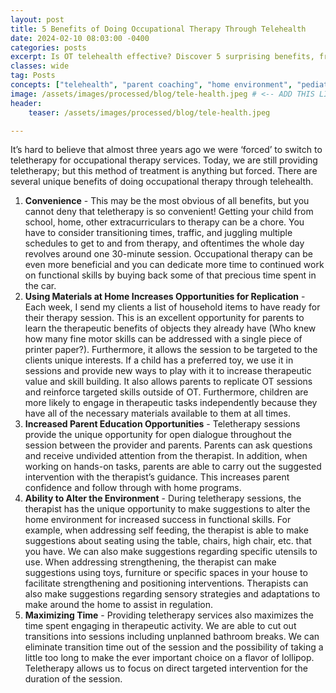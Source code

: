```yaml
---
layout: post
title: 5 Benefits of Doing Occupational Therapy Through Telehealth
date: 2024-02-10 08:03:00 -0400
categories: posts
excerpt: Is OT telehealth effective? Discover 5 surprising benefits, from unmatched convenience to increased parent education and using your own home environment for tailored therapy. Learn why it's here to stay.
classes: wide
tag: Posts
concepts: ["telehealth", "parent coaching", "home environment", "pediatric OT"]
image: /assets/images/processed/blog/tele-health.jpeg # <-- ADD THIS LINE
header:
    teaser: /assets/images/processed/blog/tele-health.jpeg

---
```



It’s hard to believe that almost three years ago we were ‘forced’ to switch to teletherapy for occupational therapy services. Today, we are still providing teletherapy; but this method of treatment is anything but forced. There are several unique benefits of doing occupational therapy through telehealth.

1. **Convenience** - This may be the most obvious of all benefits, but you cannot deny that teletherapy is so convenient! Getting your child from school, home, other extracurriculars to therapy can be a chore. You have to consider transitioning times, traffic, and juggling multiple schedules to get to and from therapy, and oftentimes the whole day revolves around one 30-minute session. Occupational therapy can be even more beneficial and you can dedicate more time to continued work on functional skills by buying back some of that precious time spent in the car.
2. **Using Materials at Home Increases Opportunities for Replication** - Each week, I send my clients a list of household items to have ready for their therapy session. This is an excellent opportunity for parents to learn the therapeutic benefits of objects they already have (Who knew how many fine motor skills can be addressed with a single piece of printer paper?). Furthermore, it allows the session to be targeted to the clients unique interests. If a child has a preferred toy, we use it in sessions and provide new ways to play with it to increase therapeutic value and skill building. It also allows parents to replicate OT sessions and reinforce targeted skills outside of OT. Furthermore, children are more likely to engage in therapeutic tasks independently because they have all of the necessary materials available to them at all times.
3. **Increased Parent Education Opportunities** - Teletherapy sessions provide the unique opportunity for open dialogue throughout the session between the provider and parents. Parents can ask questions and receive undivided attention from the therapist. In addition, when working on hands-on tasks, parents are able to carry out the suggested intervention with the therapist’s guidance. This increases parent confidence and follow through with home programs.
4. **Ability to Alter the Environment** - During teletherapy sessions, the therapist has the unique opportunity to make suggestions to alter the home environment for increased success in functional skills. For example, when addressing self feeding, the therapist is able to make suggestions about seating using the table, chairs, high chair, etc. that you have. We can also make suggestions regarding specific utensils to use. When addressing strengthening, the therapist can make suggestions using toys, furniture or specific spaces in your house to facilitate strengthening and positioning interventions. Therapists can also make suggestions regarding sensory strategies and adaptations to make around the home to assist in regulation.
5. **Maximizing Time** - Providing teletherapy services also maximizes the time spent engaging in therapeutic activity. We are able to cut out transitions into sessions including unplanned bathroom breaks. We can eliminate transition time out of the session and the possibility of taking a little too long to make the ever important choice on a flavor of lollipop. Teletherapy allows us to focus on direct targeted intervention for the duration of the session.

